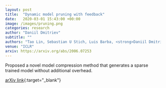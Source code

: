 ```yaml
---
layout: post
title:  "Dynamic model pruning with feedback"
date:   2020-03-01 15:43:00 +00:00
image: /images/pruning.png
categories: research
author: "Daniil Dmitriev"
subtitle: ""
authors: "Tao Lin, Sebastian U Stich, Luis Barba, <strong>Daniil Dmitriev</strong>, Martin Jaggi"
venue: "ICLR"
arxiv: https://arxiv.org/abs/2006.07253
---
```


Proposed a novel model compression method that generates a sparse trained model without additional overhead.

[arXiv link](https://arxiv.org/abs/2006.07253){:target="_blank"}
